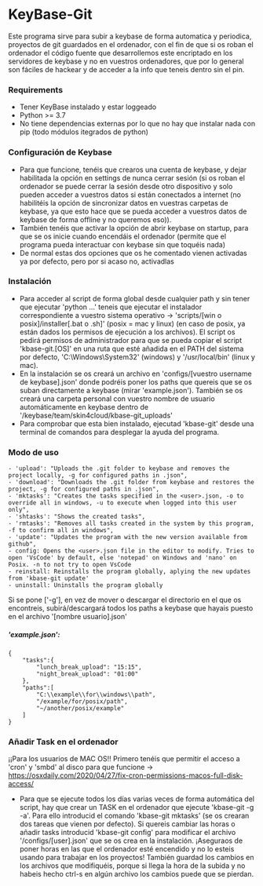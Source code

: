 # KeyBase-Git

Este programa sirve para subir a keybase de forma automatica y periodica, proyectos de git guardados en el ordenador,
con el fin de que si os roban el ordenador el código fuente que desarrollemos este encriptado en los servidores de keybase y no en vuestros ordenadores, que por lo general son fáciles de hackear y de acceder a la info que teneis dentro sin el pin.

### Requirements
- Tener KeyBase instalado y estar loggeado
- Python >= 3.7
- No tiene dependencias externas por lo que no hay que instalar nada con pip (todo módulos itegrados de python)

### Configuración de Keybase
- Para que funcione, tenéis que crearos una cuenta de keybase, y dejar habilitada la opción en settings de nunca cerrar sesión (si os roban el ordenador se puede cerrar la sesión desde otro dispositivo y solo pueden acceder a vuestros datos si están conectados a internet (no habilitéis la opción de sincronizar datos en vuestras carpetas de keybase, ya que esto hace que se pueda acceder a vuestros datos de keybase de forma offline y no queremos eso)).
- También tenéis que activar la opción de abrir keybase on startup, para que se os inicie cuando encendáis el ordenador (permite que el programa pueda interactuar con keybase sin que toquéis nada)
- De normal estas dos opciones que os he comentado vienen activadas ya por defecto, pero por si acaso no, activadlas

### Instalación
- Para acceder al script de forma global desde cualquier path y sin tener que ejecutar 'python ...' teneis que ejecutar el instalador correspondiente a vuestro sistema operativo -> 'scripts/[win o posix]/installer[.bat o .sh]' (posix = mac y linux) (en caso de posix, ya están dados los permisos de ejecución a los archivos). El script os pedirá permisos de administrador para que se pueda copiar el script 'kbase-git.[OS]' en una ruta que esté añadida en el PATH del sistema por defecto, 'C:\Windows\System32' (windows) y '/usr/local/bin' (linux y mac).
- En la instalación se os creará un archivo en 'configs/[vuestro username de keybase].json' donde podréis poner los paths que quereis que se os suban directamente a keybase (mirar 'example.json'). También se os creará una carpeta personal con vuestro nombre de usuario automáticamente en keybase dentro de '/keybase/team/skin4cloud/kbase-git_uploads'
- Para comprobar que esta bien instalado, ejecutad 'kbase-git' desde una terminal de comandos para desplegar la ayuda del programa.

### Modo de uso
    - 'upload': "Uploads the .git folder to keybase and removes the project locally, -g for configured paths in .json",
    - 'download': "Downloads the .git folder from keybase and restores the project, -g for configured paths in .json",
    - 'mktasks': "Creates the tasks specified in the <user>.json, -o to override all in windows, -u to execute when logged into this user only",
    - 'shtasks': "Shows the created tasks",
    - 'rmtasks': "Removes all tasks created in the system by this program, -f to confirm all in windows",
    - 'update': "Updates the program with the new version available from github",
    - config: Opens the <user>.json file in the editor to modify. Tries to open 'VsCode' by default, else 'notepad' on Windows and 'nano' on Posix. -n to not try to open VsCode
    - reinstall: Reinstalls the program globally, aplying the new updates from 'kbase-git update'
    - uninstall: Uninstalls the program globally
Si se pone ['-g'], en vez de mover o descargar el directorio en el que os encontreis, subirá/descargará todos los paths a keybase que hayais puesto en el archivo '[nombre usuario].json'

##### 'example.json':
```
{
    "tasks":{
        "lunch_break_upload": "15:15",
        "night_break_upload": "01:00"
    },
    "paths":[
        "C:\\example\\for\\windows\\path",
        "/example/for/posix/path",
        "~/another/posix/example"
    ]
}
```

### Añadir Task en el ordenador
¡¡Para los usuarios de MAC OS!!
Primero tenéis que permitir el acceso a 'cron' y 'smbd' al disco para que funcione -> https://osxdaily.com/2020/04/27/fix-cron-permissions-macos-full-disk-access/  
- Para que se ejecute todos los días varias veces de forma automática del script, hay que crear un TASK en el ordenador que ejecute 'kbase-git -g -a'. Para ello introducid el comando 'kbase-git mktasks' (se os crearan dos tareas que vienen por defecto). Si quereis cambiar las horas o añadir tasks introducid 'kbase-git config' para modificar el archivo '/configs/[user].json' que se os crea en la instalación. ¡Aseguraos de poner horas en las que el ordenador esté encendido y no lo esteis usando para trabajar en los proyectos! También guardad los cambios en los archivos que modifiquéis, porque si llega la hora de la subida y no habeis hecho ctrl-s en algún archivo los cambios puede que se pierdan.
